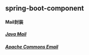 ## spring-boot-component

#### Mail封装

##### [Java Mail](https://github.com/davidliuzd/spring-boot-component/tree/master/spring-boot-component-mail/spring-boot-component-mail-for-javamail)

##### [Apache Commons Email](https://github.com/davidliuzd/spring-boot-component/tree/master/spring-boot-component-mail/spring-boot-component-mail-for-apache-commons-email)
